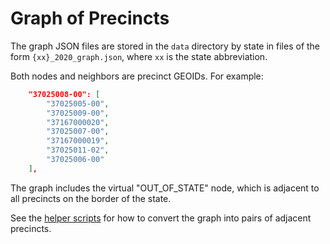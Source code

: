# Graph of Precincts

The graph JSON files are stored in the `data` directory by state in files of the form `{xx}_2020_graph.json`, where `xx` is the state abbreviation.

Both nodes and neighbors are precinct GEOIDs.
For example:

```json
    "37025008-00": [
        "37025005-00",
        "37025009-00",
        "37167000020",
        "37025007-00",
        "37167000019",
        "37025011-02",
        "37025006-00"
    ],
```

The graph includes the virtual "OUT_OF_STATE" node, which is adjacent to all precincts on the border of the state.

See the [helper scripts](./scripts.md) for how to convert the graph into pairs of adjacent precincts.